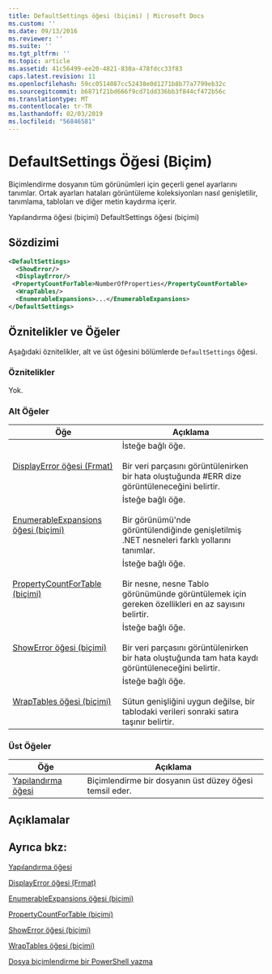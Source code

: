 ```yaml
---
title: DefaultSettings öğesi (biçimi) | Microsoft Docs
ms.custom: ''
ms.date: 09/13/2016
ms.reviewer: ''
ms.suite: ''
ms.tgt_pltfrm: ''
ms.topic: article
ms.assetid: 41c56499-ee20-4821-830a-478fdcc33f83
caps.latest.revision: 11
ms.openlocfilehash: 59cc0514087cc52438e0d1271b8b77a7799eb32c
ms.sourcegitcommit: b6871f21bd666f9cd71dd336bb3f844cf472b56c
ms.translationtype: MT
ms.contentlocale: tr-TR
ms.lasthandoff: 02/03/2019
ms.locfileid: "56846581"
---
```

# <a name="defaultsettings-element-format"></a>DefaultSettings Öğesi (Biçim)

Biçimlendirme dosyanın tüm görünümleri için geçerli genel ayarlarını tanımlar. Ortak ayarları hataları görüntüleme koleksiyonları nasıl genişletilir, tanımlama, tabloları ve diğer metin kaydırma içerir.

Yapılandırma öğesi (biçimi) DefaultSettings öğesi (biçimi)

## <a name="syntax"></a>Sözdizimi

```xml
<DefaultSettings>
  <ShowError/>
  <DisplayError/>
 <PropertyCountForTable>NumberOfProperties</PropertyCountFortable>
  <WrapTables/>
  <EnumerableExpansions>...</EnumerableExpansions>
</DefaultSettings>
```

## <a name="attributes-and-elements"></a>Öznitelikler ve Öğeler

Aşağıdaki öznitelikler, alt ve üst öğesini bölümlerde `DefaultSettings` öğesi.

### <a name="attributes"></a>Öznitelikler

Yok.

### <a name="child-elements"></a>Alt Öğeler

|Öğe|Açıklama|
|-------------|-----------------|
|[DisplayError öğesi (Frmat)](./displayerror-element-format.md)|İsteğe bağlı öğe.<br /><br /> Bir veri parçasını görüntülenirken bir hata oluştuğunda #ERR dize görüntüleneceğini belirtir.|
|[EnumerableExpansions öğesi (biçimi)](./enumerableexpansions-element-format.md)|İsteğe bağlı öğe.<br /><br /> Bir görünümü'nde görüntülendiğinde genişletilmiş .NET nesneleri farklı yollarını tanımlar.|
|[PropertyCountForTable (biçimi)](./propertycountfortable-element-format.md)|İsteğe bağlı öğe.<br /><br /> Bir nesne, nesne Tablo görünümünde görüntülemek için gereken özellikleri en az sayısını belirtir.|
|[ShowError öğesi (biçimi)](./showerror-element-format.md)|İsteğe bağlı öğe.<br /><br /> Bir veri parçasını görüntülenirken bir hata oluştuğunda tam hata kaydı görüntüleneceğini belirtir.|
|[WrapTables öğesi (biçimi)](./wraptables-element-format.md)|İsteğe bağlı öğe.<br /><br /> Sütun genişliğini uygun değilse, bir tablodaki verileri sonraki satıra taşınır belirtir.|

### <a name="parent-elements"></a>Üst Öğeler

|Öğe|Açıklama|
|-------------|-----------------|
|[Yapılandırma öğesi](./configuration-element-format.md)|Biçimlendirme bir dosyanın üst düzey öğesi temsil eder.|

## <a name="remarks"></a>Açıklamalar

## <a name="see-also"></a>Ayrıca bkz:

[Yapılandırma öğesi](./configuration-element-format.md)

[DisplayError öğesi (Frmat)](./displayerror-element-format.md)

[EnumerableExpansions öğesi (biçimi)](./enumerableexpansions-element-format.md)

[PropertyCountForTable (biçimi)](./propertycountfortable-element-format.md)

[ShowError öğesi (biçimi)](./showerror-element-format.md)

[WrapTables öğesi (biçimi)](./wraptables-element-format.md)

[Dosya biçimlendirme bir PowerShell yazma](./writing-a-powershell-formatting-file.md)
